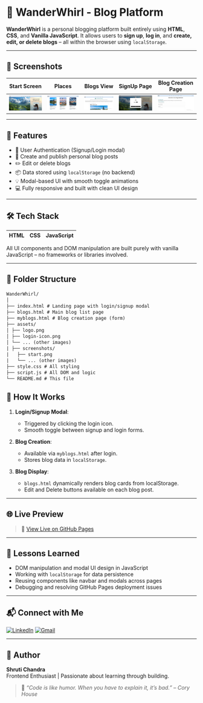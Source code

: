 # 📝 WanderWhirl - Blog Platform

**WanderWhirl** is a personal blogging platform built entirely using **HTML**, **CSS**, and **Vanilla JavaScript**. It allows users to **sign up**, **log in**, and **create, edit, or delete blogs** – all within the browser using `localStorage`.

---

## 📸 Screenshots

| Start Screen | Places | Blogs View | SignUp Page | Blog Creation Page | 
|--------------|--------|------------|-------------|---------------------|
| ![Start](./assets/screenshots/start.PNG) | ![places](./assets/screenshots/places.PNG) | ![blogs](./assets/screenshots/blogs.PNG) | ![signup](./assets/screenshots/signup.PNG) | ![blogcreation](./assets/screenshots/blogcreation.PNG) |

---

## 🚀 Features

- 🔐 User Authentication (Signup/Login modal)
- 📝 Create and publish personal blog posts
- ✏️ Edit or delete blogs
- 📦 Data stored using `localStorage` (no backend)
- 💡 Modal-based UI with smooth toggle animations
- 💻 Fully responsive and built with clean UI design

---

## 🛠️ Tech Stack

| HTML | CSS | JavaScript |
|------|-----|-------------|

All UI components and DOM manipulation are built purely with vanilla JavaScript – no frameworks or libraries involved.

---

## 🧩 Folder Structure

```
WanderWhirl/
│
├── index.html # Landing page with login/signup modal
├── blogs.html # Main blog list page
├── myblogs.html # Blog creation page (form)
├── assets/
│ ├── logo.png
│ ├── login-icon.png
│ └── ... (other images)
| ├── screenshots/
|   ├── start.png
|   └── ... (other images)
├── style.css # All styling
├── script.js # All DOM and logic
└── README.md # This file
```

## 🔧 How It Works

1. **Login/Signup Modal**:
   - Triggered by clicking the login icon.
   - Smooth toggle between signup and login forms.

2. **Blog Creation**:
   - Available via `myblogs.html` after login.
   - Stores blog data in `localStorage`.

3. **Blog Display**:
   - `blogs.html` dynamically renders blog cards from localStorage.
   - Edit and Delete buttons available on each blog post.

---

## 🌐 Live Preview

> 📍 [View Live on GitHub Pages](https://techieshruti.github.io/WanderWhirl_A_Blog_Platform/)

---

## 🧠 Lessons Learned

- DOM manipulation and modal UI design in JavaScript
- Working with `localStorage` for data persistence
- Reusing components like navbar and modals across pages
- Debugging and resolving GitHub Pages deployment issues

---

## 📬 Connect with Me

[![LinkedIn](https://img.shields.io/badge/LinkedIn-blue?logo=linkedin&style=for-the-badge&logoColor=white)](https://www.linkedin.com/in/shruti-chandra-656578174/)
[![Gmail](https://img.shields.io/badge/Gmail-red?logo=gmail&style=for-the-badge&logoColor=white)](mailto:shrutichandra721@gmail.com)

---

## 🙌 Author

**Shruti Chandra**  
Frontend Enthusiast | Passionate about learning through building.

> 🧡 *“Code is like humor. When you have to explain it, it’s bad.” – Cory House*

